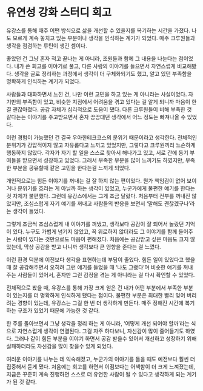 # 유연성 강화 스터디 회고

유강스를 통해 매주 어떤 방식으로 삶을 개선할 수 있을지를 복기하는 시간을 가졌다.
나도 모르게 계속 놓치고 있는 부분이나 생각을 인식하는 계기가 되었다.
매주 크루원들과 생각을 점검하는 루틴이 생긴 셈이다.

좋았던 건 그냥 혼자 적고 끝나는 게 아니라, 조원들과 함께 그 내용을 나눈다는 점이었다.
내가 쓴 회고를 이야기로 풀고, 다른 사람의 이야기를 들으면서 자연스럽게 비교해봤다.
생각을 글로 정리하는 과정에서 생각이 더 구체화되기도 했고,
알고 있던 부족함을 명확하게 인식하는 계기가 되었다.

사람들과 대화하면서 느낀 건, 나만 이런 고민을 하고 있는 게 아니라는 사실이었다.
자기만의 부족함이 있고, 비슷한 지점에서 어려움을 겪고 있다는 걸 알게 되니까 마음이 한결 괜찮아졌다.
공감 자체가 심리적으로 도움이 됐다. 다른 크루원들이 비해 부족한 것 같다는는 이야기를 주고받으면서 혼자 끙끙대던 생각에서 어느 정도는 빠져나올 수 있었다.

이런 경험이 가능했던 건 결국 우아한테크코스의 분위기 때문이라고 생각한다.
전체적인 분위기가 강압적이지 않고 자유롭다고 느끼고 있었지만, 그렇다고 크루원끼리 느슨하게 행동하지 않았다.
각자가 자기 할 일을 스스로 찾아서 해나가고 있고, 서로 간에 동기 부여들을 받으면서 성장하고 있었다.
그래서 부족한 부분을 많이 느끼기도 하였지만, 부족한 부분을 공유할때 같은 고민을 한다는걸 느끼게 되었다.

개인적으로는 힘든 이야기를 꺼내는 걸 잘 하지 않는 편이었다. 뭔가 책임감이 없어 보이거나 분위기를 흐리는 게 아닐까 하는 생각이 있었고, 누군가에게 불편한 얘기를 한다는 것 자체가 불편했다.
그런데 유강스에서는 그게 조금 달랐다. 처음부터 전부를 꺼내진 않았지만,
조심스럽게 자기 얘기를 꺼내고 사람들의 반응을 보면서 ‘말해도 괜찮겠구나’라는 생각이 들었다.

그렇게 조금씩 조심스럽게 내 이야기를 꺼냈고, 생각보다 공감이 잘 되어서 놀랐던 기억이 있다.
누구도 가볍게 넘기지 않았고, 꼭 위로하지 않더라도 그 이야기를 함께 들어주는 사람이 있다는 것만으로도 마음이 편해졌다.
처음에는 공감받고 싶은 마음도 크지 않았는데, 막상 공감을 받고 나니까 생각보다 큰 영향을 준다는 걸 느꼈다.

이런 환경 덕분에 이전보다 생각을 표현하는데 부담이 줄었다.
힘든 일이 있었다고 했을 때 잘 공감해주면서 오히려 그런 얘기를 들었을 때 ‘나도 그랬다’며 비슷한 얘기를 꺼내주는 사람들이 있어서, 혼자만 그런 감정을 겪는 게 아니라는 걸 다시 확인할 수 있었다.

전체적으로 봤을 때, 유강스를 통해 가장 크게 얻은 건 내가 어떤 부분에서 부족한 부분이 있는지를 더 명확하게 인식하게 됐다는 점이다. 불편한 부분은 최대한 빨리 잊어 버리려는 경향이 있는데,
유강스는 그걸 한 번 더 생각하게 만든다. 매주 정해진 시간에 복기하는 구조가 있었기 때문에 가능한 것 같다.

한 주를 돌아보면서 그냥 생각을 정리 하는 게 아니라, ‘어떻게 개선 되어야 할까’라는 식으로 자연스럽게 생각이 연결된다. 그걸 자주 하다보니, 자신감이 많이 줄어들기도 하였다. 그러나 같이 힘든 부분을 이야기 하면서 공감 받을수 있어서 개선하고 성장하기 위해 실패하더라도 자신감을 많이 찾을수 있게 되었다.

여러운 이야기를 나누는 데 익숙해졌고, 누군가의 이야기를 들을 때도 예전보다 훨씬 더 집중해서 듣게 됐다. 처음에는 회고를 하면서 이점보다는 어색함이 더 크게 느껴졌는데, 지금은 꾸준히 계속 진행하면 스스로 더 유연한 사람이 될 수 있다고 생각하게 되는 계기가 된 것 같다.
